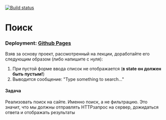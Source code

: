 [![Build status](https://ci.appveyor.com/api/projects/status/ixjbpcob04jvqavv/branch/master?svg=true)](https://ci.appveyor.com/project/Sergius92739/ra-12-1-redux-observable-front/branch/master)

# Поиск

### Deployment: <a href="https://sergius92739.github.io/ra-12.1-redux-observable-front/">Github Pages</a>

Взяв за основу проект, рассмотренный на лекции, доработайте его следующим образом (либо напишите с нуля):

1. При пустой форме ввода список не отображается (**в state он должен быть пустым!**)
2. Выводится сообщение: "Type something to search..."

#### Задача

Реализовать поиск на сайте. Именно поиск, а не
фильтрацию. Это значит, что мы должны отправлять HTTPзапрос на сервер, дожидаться ответа и отображать
результаты
